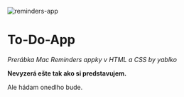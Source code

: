![reminders-app](https://user-images.githubusercontent.com/98667082/156942379-7c9a7951-df8c-45f3-8d12-358e06010303.png)
# To-Do-App 

*Prerábka Mac Reminders appky v HTML a CSS by yablko*  

**Nevyzerá ešte tak ako si predstavujem.**   

Ale hádam onedlho bude. 
